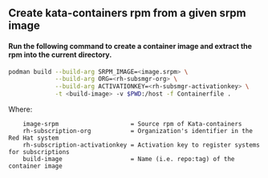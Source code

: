 ## Create kata-containers rpm from a given srpm image

#### Run the following command to create a container image and extract the rpm into the current directory.
```sh
podman build --build-arg SRPM_IMAGE=<image.srpm> \
             --build-arg ORG=<rh-subsmgr-org> \
             --build-arg ACTIVATIONKEY=<rh-subsmgr-activationkey> \
             -t <build-image> -v $PWD:/host -f Containerfile .
```
Where:
```
    image-srpm                    = Source rpm of Kata-containers
    rh-subscription-org           = Organization's identifier in the Red Hat system
    rh-subscription-activationkey = Activation key to register systems for subscriptions
    build-image                   = Name (i.e. repo:tag) of the container image
```
